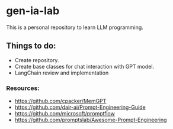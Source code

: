 # gen-ia-lab
This is a personal repository to learn LLM programming.


## Things to do:
- Create repository.
- Create base classes for chat interaction with GPT model.
- LangChain review and implementation

### Resources:
- https://github.com/cpacker/MemGPT
- https://github.com/dair-ai/Prompt-Engineering-Guide
- https://github.com/microsoft/promptflow
- https://github.com/promptslab/Awesome-Prompt-Engineering
